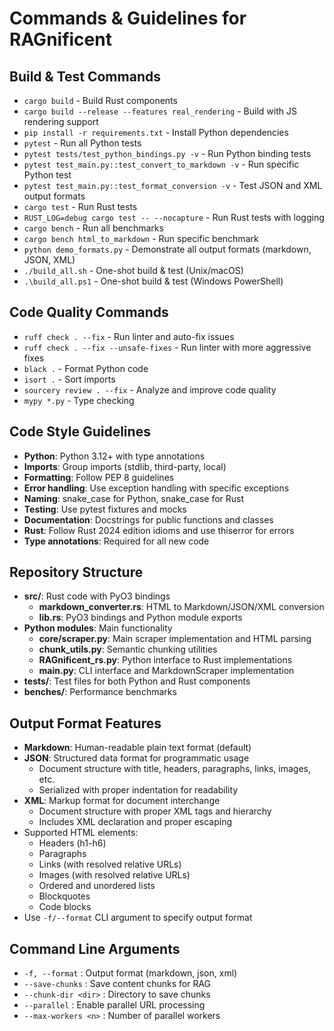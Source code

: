 # Commands & Guidelines for RAGnificent

## Build & Test Commands

- `cargo build` - Build Rust components
- `cargo build --release --features real_rendering` - Build with JS rendering support
- `pip install -r requirements.txt` - Install Python dependencies
- `pytest` - Run all Python tests
- `pytest tests/test_python_bindings.py -v` - Run Python binding tests
- `pytest test_main.py::test_convert_to_markdown -v` - Run specific Python test
- `pytest test_main.py::test_format_conversion -v` - Test JSON and XML output formats
- `cargo test` - Run Rust tests
- `RUST_LOG=debug cargo test -- --nocapture` - Run Rust tests with logging
- `cargo bench` - Run all benchmarks
- `cargo bench html_to_markdown` - Run specific benchmark
- `python demo_formats.py` - Demonstrate all output formats (markdown, JSON, XML)
- `./build_all.sh` - One-shot build & test (Unix/macOS)
- `.\build_all.ps1` - One-shot build & test (Windows PowerShell)

## Code Quality Commands

- `ruff check . --fix` - Run linter and auto-fix issues
- `ruff check . --fix --unsafe-fixes` - Run linter with more aggressive fixes
- `black .` - Format Python code
- `isort .` - Sort imports
- `sourcery review . --fix` - Analyze and improve code quality
- `mypy *.py` - Type checking

## Code Style Guidelines

- **Python**: Python 3.12+ with type annotations
- **Imports**: Group imports (stdlib, third-party, local)
- **Formatting**: Follow PEP 8 guidelines
- **Error handling**: Use exception handling with specific exceptions
- **Naming**: snake_case for Python, snake_case for Rust
- **Testing**: Use pytest fixtures and mocks
- **Documentation**: Docstrings for public functions and classes
- **Rust**: Follow Rust 2024 edition idioms and use thiserror for errors
- **Type annotations**: Required for all new code

## Repository Structure

- **src/**: Rust code with PyO3 bindings
  - **markdown_converter.rs**: HTML to Markdown/JSON/XML conversion
  - **lib.rs**: PyO3 bindings and Python module exports
- **Python modules**: Main functionality
  - **core/scraper.py**: Main scraper implementation and HTML parsing
  - **chunk_utils.py**: Semantic chunking utilities
  - **RAGnificent_rs.py**: Python interface to Rust implementations
  - **main.py**: CLI interface and MarkdownScraper implementation
- **tests/**: Test files for both Python and Rust components
- **benches/**: Performance benchmarks

## Output Format Features

- **Markdown**: Human-readable plain text format (default)
- **JSON**: Structured data format for programmatic usage
  - Document structure with title, headers, paragraphs, links, images, etc.
  - Serialized with proper indentation for readability
- **XML**: Markup format for document interchange
  - Document structure with proper XML tags and hierarchy
  - Includes XML declaration and proper escaping
- Supported HTML elements:
  - Headers (h1-h6)
  - Paragraphs
  - Links (with resolved relative URLs)
  - Images (with resolved relative URLs)
  - Ordered and unordered lists
  - Blockquotes
  - Code blocks
- Use `-f/--format` CLI argument to specify output format

## Command Line Arguments

- `-f, --format` : Output format (markdown, json, xml)
- `--save-chunks` : Save content chunks for RAG
- `--chunk-dir <dir>` : Directory to save chunks
- `--parallel` : Enable parallel URL processing
- `--max-workers <n>` : Number of parallel workers
